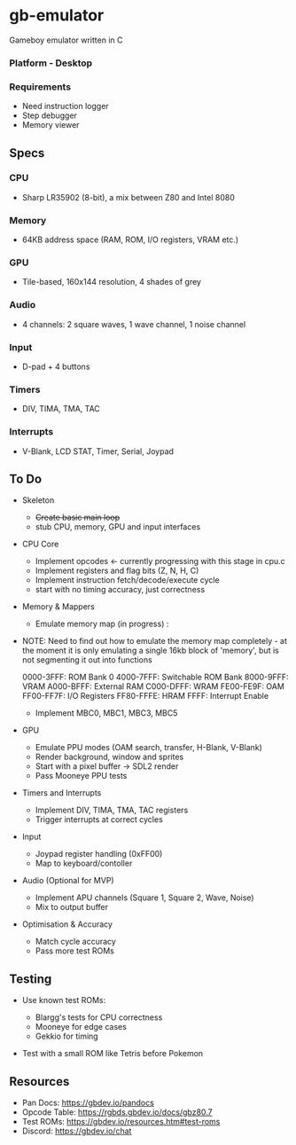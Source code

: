 # gb-emulator
Gameboy emulator written in C

### Platform - Desktop

### Requirements
* Need instruction logger
* Step debugger
* Memory viewer

## Specs

### CPU

- Sharp LR35902 (8-bit), a mix between Z80 and Intel 8080

### Memory

- 64KB address space (RAM, ROM, I/O registers, VRAM etc.)

### GPU

- Tile-based, 160x144 resolution, 4 shades of grey

### Audio

- 4 channels: 2 square waves, 1 wave channel, 1 noise channel

### Input

- D-pad + 4 buttons

### Timers

- DIV, TIMA, TMA, TAC

### Interrupts

- V-Blank, LCD STAT, Timer, Serial, Joypad

## To Do

* Skeleton
    - ~~Create basic main loop~~
    - stub CPU, memory, GPU and input interfaces

* CPU Core
    - Implement opcodes <- currently progressing with this stage in cpu.c 
    - Implement registers and flag bits (Z, N, H, C)
    - Implement instruction fetch/decode/execute cycle
    - start with no timing accuracy, just correctness

* Memory & Mappers
    - Emulate memory map (in progress) :

* NOTE: Need to find out how to emulate the memory map completely - at the moment it is only emulating a single 16kb block of 'memory', but is not segmenting it out into functions

    0000-3FFF: ROM Bank 0
    4000-7FFF: Switchable ROM Bank
    8000-9FFF: VRAM
    A000-BFFF: External RAM
    C000-DFFF: WRAM
    FE00-FE9F: OAM
    FF00-FF7F: I/O Registers
    FF80-FFFE: HRAM
    FFFF: Interrupt Enable


    - Implement MBC0, MBC1, MBC3, MBC5

* GPU

    - Emulate PPU modes (OAM search, transfer, H-Blank, V-Blank)
    - Render background, window and sprites
    - Start with a pixel buffer -> SDL2 render
    - Pass Mooneye PPU tests

* Timers and Interrupts

    - Implement DIV, TIMA, TMA, TAC registers
    - Trigger interrupts at correct cycles

* Input
    
    - Joypad register handling (0xFF00)
    - Map to keyboard/contoller

* Audio (Optional for MVP)

    - Implement APU channels (Square 1, Square 2, Wave, Noise)
    - Mix to output buffer

* Optimisation & Accuracy

    - Match cycle accuracy
    - Pass more test ROMs

## Testing

* Use known test ROMs:
    - Blargg's tests for CPU correctness
    - Mooneye for edge cases
    - Gekkio for timing

* Test with a small ROM like Tetris before Pokemon

## Resources

* Pan Docs: https://gbdev.io/pandocs
* Opcode Table: https://rgbds.gbdev.io/docs/gbz80.7
* Test ROMs: https://gbdev.io/resources.htm#test-roms
* Discord: https://gbdev.io/chat
